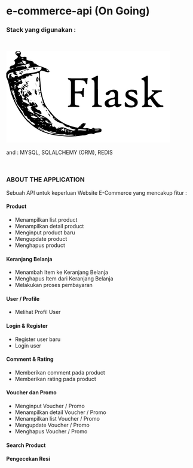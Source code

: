 # e-commerce-api (On Going)

<h3> Stack yang digunakan : </h3> <br>

![](flask-logo.png)

and : MYSQL, SQLALCHEMY (ORM), REDIS

<br>
<h3> ABOUT THE APPLICATION </h3>
Sebuah API untuk keperluan Website E-Commerce yang mencakup fitur : <br>

<h4> Product </h4>
<ul>
  <li> Menampilkan list product</li>
  <li> Menampilkan detail product</li>
  <li> Menginput product baru</li>
  <li> Mengupdate product</li>
  <li> Menghapus product</li>
</ul>
  
<h4> Keranjang Belanja </h4>
<ul>
  <li> Menambah Item ke Keranjang Belanja</li>
  <li> Menghapus Item dari Keranjang Belanja</li>
  <li> Melakukan proses pembayaran</li>
</ul>
  
<h4> User / Profile </h4>
<ul>
  <li> Melihat Profil User</li>
</ul>
  
<h4> Login & Register </h4>
<ul>
  <li> Register user baru</li>
  <li> Login user</li>
</ul>
  
<h4> Comment & Rating </h4>
<ul>
  <li> Memberikan comment pada product</li>
  <li> Memberikan rating pada product</li>
</ul>

<h4> Voucher dan Promo </h4>
<ul>
  <li> Menginput Voucher / Promo </li>
  <li> Menampilkan detail Voucher / Promo </li>
  <li> Menampilkan list Voucher / Promo </li>
  <li> Mengupdate Voucher / Promo </li>
  <li> Menghapus Voucher / Promo </li>
</ul>

<h4>Search Product</h4>

<h4> Pengecekan Resi </h4>
